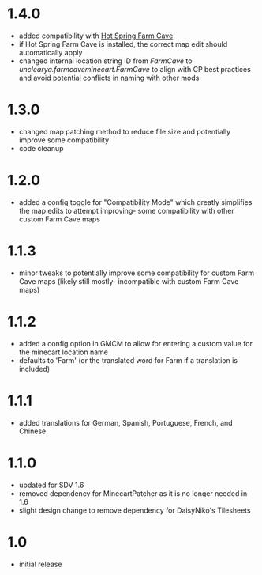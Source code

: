 # 1.4.0

-	added compatibility with [Hot Spring Farm Cave](https://www.nexusmods.com/stardewvalley/mods/5849?tab=files)
-	if Hot Spring Farm Cave is installed, the correct map edit should automatically apply
-	changed internal location string ID from *FarmCave* to *unclearya.farmcaveminecart.FarmCave* to align with CP best practices and avoid potential conflicts in naming with other mods

# 1.3.0

-   changed map patching method to reduce file size and potentially improve some compatibility
-   code cleanup

# 1.2.0

-   added a config toggle for "Compatibility Mode" which greatly simplifies the map edits to attempt improving- some compatibility with other custom Farm Cave maps

# 1.1.3

-   minor tweaks to potentially improve some compatibility for custom Farm Cave maps (likely still mostly- incompatible with custom Farm Cave maps)

# 1.1.2

-   added a config option in GMCM﻿ to allow for entering a custom value for the minecart location name
-   defaults to 'Farm' (or the translated word for Farm if a translation is included)

# 1.1.1

-   added translations for German, Spanish, Portuguese, French, and Chinese

# 1.1.0

-   updated for SDV 1.6
-   removed dependency for MinecartPatcher as it is no longer needed in 1.6
-   slight design change to remove dependency for DaisyNiko's Tilesheets

# 1.0

-   initial release
